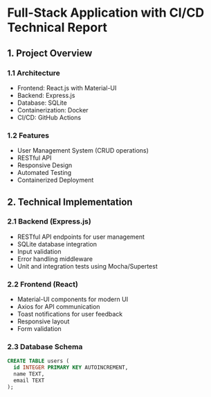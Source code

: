 # Full-Stack Application with CI/CD Technical Report

## 1. Project Overview
### 1.1 Architecture
- Frontend: React.js with Material-UI
- Backend: Express.js
- Database: SQLite
- Containerization: Docker
- CI/CD: GitHub Actions

### 1.2 Features
- User Management System (CRUD operations)
- RESTful API
- Responsive Design
- Automated Testing
- Containerized Deployment

## 2. Technical Implementation

### 2.1 Backend (Express.js)
- RESTful API endpoints for user management
- SQLite database integration
- Input validation
- Error handling middleware
- Unit and integration tests using Mocha/Supertest

### 2.2 Frontend (React)
- Material-UI components for modern UI
- Axios for API communication
- Toast notifications for user feedback
- Responsive layout
- Form validation

### 2.3 Database Schema
```sql
CREATE TABLE users (
  id INTEGER PRIMARY KEY AUTOINCREMENT,
  name TEXT,
  email TEXT
);